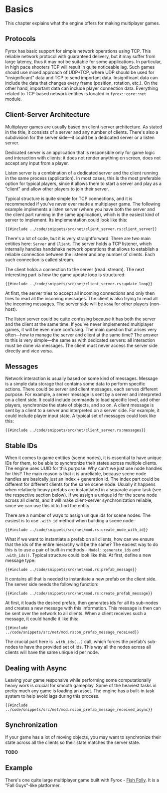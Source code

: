 # Basics

This chapter explains what the engine offers for making multiplayer games.

## Protocols

Fyrox has basic support for simple network operations using TCP. This reliable network protocol with guaranteed
delivery, but it may suffer from large latency, thus it may not be suitable for some applications. In particular,
in high pace shooters TCP will result in quite noticeable lag. Such games should use mixed approach of UDP+TCP, where
UDP should be used for "insignificant" data and TCP to send important data. Insignificant data can include the data
that changes every frame (position, rotation, etc.). On the other hand, important data can include player connection
data. Everything related to TCP-based network entities is located in `fyrox::core::net` module.

## Client-Server Architecture

Multiplayer games are usually based on client-server architecture. As stated in the title, it consists of a server
and any number of clients. There's also a subdivision for the server side—it could be a dedicated server or a listen
server.

Dedicated server is an application that is responsible only for game logic and interaction with clients; it does 
not render anything on screen, does not accept any input from a player.

Listen server is a combination of a dedicated server and the client running in the same process (application). In most
cases, this is the most preferable option for typical players, since it allows them to start a server and play as 
a "client" and allow other players to join their server.

Typical structure is quite simple for TCP connections, and it is recommended if you've never ever made a multiplayer
game. The following example implements a listen server (where you have both the server and the client part running in
the same application), which is the easiest kind of server to implement. Its implementation could look like this:

```rust,no_run
{{#include ../code/snippets/src/net/client_server.rs:client_server}}
```

There's a lot of code, but it is very straightforward. There are two main entities here: `Server` and `Client`. 
The server holds a TCP listener, which internally handles handshake network operations that allows to establish 
a reliable connection between the listener and any number of clients. Each such connection is called stream.

The client holds a connection to the server (read: stream). The next interesting part is how the game update loop
is structured:

```rust,no_run
{{#include ../code/snippets/src/net/client_server.rs:update_loop}}
```

At first, the server tries to accept all incoming connections and only then tries to read all the incoming messages.
The client is also trying to read all the incoming messages. The server side will be `None` for other players (non-host).

The listen server could be quite confusing because it has both the server and the client at the same time. If you've
never implemented multiplayer games, it will be even more confusing. The main question that arises very often—how
to manage the server and client at the same time? The answer to this is very simple—the same as with dedicated 
servers: all interaction must be done via messages. The client must never access the server side directly and vice 
versa.

## Messages

Network interaction is usually based on some kind of messages. Message is a simple data storage that contains some
data to perform specific actions. There could be server and client messages, each serves different purpose. For example,
a server message is sent by a server and interpreted on a client side. It could include commands to load specific level, 
add other players, synchronize the state of objects, and so on. A client message is sent by a client to a server and 
interpreted on a server side. For example, it could include player input state. A typical set of messages could look like
this:

```rust,no_run
{{#include ../code/snippets/src/net/client_server.rs:messages}}
```

## Stable IDs

When it comes to game entities (scene nodes), it is essential to have unique IDs for them, to be able to synchronize their
states across multiple clients. The engine uses UUID for this purpose. Why can't we just use node handles for this? The
main reason is that it is unreliable, because scene node handles are basically just an index + generation id. The index
part could be different for different clients for the same scene node. Usually it happens when relatively heavy prefabs 
are instantiated in a separate async task (see the respective section below). If we assign a unique id for the scene node 
across all clients, and it will make client-server synchronization reliable, since we can use this id to find the entity.

There are a number of ways to assign unique ids for scene nodes. The easiest is to use `.with_id` method when building
a scene node:

```rust,no_run
{{#include ../code/snippets/src/net/mod.rs:create_node_with_id}}
```

What if we want to instantiate a prefab on all clients, how can we ensure that the ids of the entire hierarchy will
be the same? The easiest way to do this is to use a pair of built-in methods - `Model::generate_ids` and `.with_ids()`.
Typical structure could look like this. At first, define a new message type:

```rust,no_run
{{#include ../code/snippets/src/net/mod.rs:prefab_message}}
```

It contains all that is needed to instantiate a new prefab on the client side. The server side needs the following
function:

```rust,no_run
{{#include ../code/snippets/src/net/mod.rs:create_prefab_message}}
```

At first, it loads the desired prefab, then generates ids for all its sub-nodes and creates a new message with this
information. This message is then can be sent over the network to all clients. When a client receives such a message,
it could handle it like this:

```rust,no_run
{{#include ../code/snippets/src/net/mod.rs:on_prefab_message_received}}
```

The crucial part here is `.with_ids(..)` call, which forces the prefab's sub-nodes to have the provided set of ids.
This way all the nodes across all clients will have the same unique id per node.

## Dealing with Async

Leaving your game responsive while performing some computationally heavy work is crucial for smooth gameplay. Some of
the heaviest tasks in pretty much any game is loading an asset. The engine has a built-in task system to help avoid 
lags during this process.

```rust,no_run
{{#include ../code/snippets/src/net/mod.rs:on_prefab_message_received_async}}
```

## Synchronization

If your game has a lot of moving objects, you may want to synchronize their state across all the clients so their
state matches the server state.

**TODO**

## Example

There's one quite large multiplayer game built with Fyrox - [Fish Folly](https://github.com/mrDIMAS/FishFolly). It is
a "Fall Guys"-like platformer.